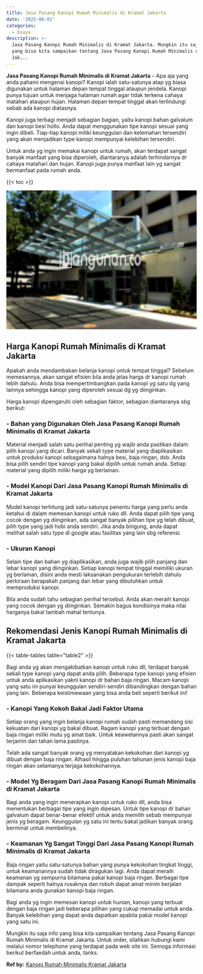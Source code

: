 ```yaml
---
title: Jasa Pasang Kanopi Rumah Minimalis di Kramat Jakarta
date: '2025-06-01'
categories:
  - biaya
description: >-
  Jasa Pasang Kanopi Rumah Minimalis di Kramat Jakarta. Mungkin itu saja info
  yang bisa kita sampaikan tentang Jasa Pasang Kanopi Rumah Minimalis di Kramat
  Jak...
---
```


**Jasa Pasang Kanopi Rumah Minimalis di Kramat Jakarta** – Apa aja yang anda pahami mengenai kanopi? Kanopi ialah satu-satunya atap yg biasa digunakan untuk halaman depan tempat tinggal ataupun jendela. Kanopi punya tujuan untuk menjaga halaman rumah agar tidak terkena cahaya matahari ataupun hujan. Halaman depan tempat tinggal akan terlindungi sebab ada kanopi diatasnya.

Kanopi juga terbagi menjadi sebagian bagian, yaitu kanopi bahan galvalum dan kanopi besi hollo. Anda dapat menggunakan tipe kanopi sesuai yang ingin dibeli. Tiap-tiap kanopi miliki keunggulan dan kelemahan tersendiri yang akan menjadikan type kanopi mempunyai kelebihan tersendiri.

Untuk anda yg ingin memakai kanopi untuk rumah, akan terdapat sangat banyak manfaat yang bisa diperoleh, diantaranya adalah terhindarnya dr cahaya matahari dan hujan. Kanopi juga punya manfaat lain yg sangat bermanfaat pada rumah anda.

{{< toc >}}

![Jasa Pasang Kanopi Rumah Minimalis di Kramat Jakarta](/images/harga-kanopi-minimalis-32.png)

## Harga Kanopi Rumah Minimalis di Kramat Jakarta

Apakah anda mendambakan belanja kanopi untuk tempat tinggal? Sebelum memesannya, akan sangat efisien bila anda jelas harga dr kanopi rumah lebih dahulu. Anda bisa mempertimbangkan pada kanopi yg satu dg yang lainnya sehingga kanopi yang diperoleh sesuai dg yg diinginkan.

Harga kanopi dipengaruhi oleh sebagian faktor, sebagian diantaranya sbg berikut:

### \- Bahan yang Digunakan Oleh Jasa Pasang Kanopi Rumah Minimalis di Kramat Jakarta

Material menjadi salah satu perihal penting yg wajib anda pastikan dalam pilih kanopi yang dicari. Banyak sekali type material yang diaplikasikan untuk produksi kanopi sebagaimana halnya besi, baja ringan, dsb. Anda bisa pilih sendiri tipe kanopi yang bakal dipilih untuk rumah anda. Setiap material yang dipilih miliki harga yg berlainan.

### \- Model Kanopi Dari Jasa Pasang Kanopi Rumah Minimalis di Kramat Jakarta

Model kanopi terhitung jadi satu-satunya penentu harga yang perlu anda ketahui di dalam memesan kanopi untuk ruko dll. Anda dapat pilih tipe yang cocok dengan yg diinginkan, ada sangat banyak pilihan tipe yg telah dibuat, pilih type yang jadi hobi anda sendiri. Jika anda bingung, anda dapat melihat salah satu type di google atau fasilitas yang lain sbg referensi.

### \- Ukuran Kanopi

Selain tipe dan bahan yg diaplikasikan, anda juga wajib pilih panjang dan lebar kanopi yang diinginkan. Setiap kanopi tempat tinggal memiliki ukuran yg berlainan, disini anda mesti laksanakan pengukuran terlebih dahulu perkiraan berapakah panjang dan lebar yang dibutuhkan untuk memproduksi kanopi.

Bila anda sudah tahu sebagian perihal tersebut. Anda akan meraih kanopi yang cocok dengan yg diinginkan. Semakin bagus kondisinya maka nilai harganya bakal tambah mahal tentunya.

## Rekomendasi Jenis Kanopi Rumah Minimalis di Kramat Jakarta

{{< table-tables table="table2" >}}

Bagi anda yg akan mengakibatkan kanopi untuk ruko dll, terdapat banyak sekali type kanopi yang dapat anda pilih. Beberapa type kanopi yang efisien untuk anda aplikasikan yakni kanopi dr bahan baja ringan. Macam kanopi yang satu ini punyai keunggulan sendiri-sendiri dibandingkan dengan bahan yang lain. Beberapa keistimewaan yang bisa anda beli seperti berikut ini!

### \- Kanopi Yang Kokoh Bakal Jadi Faktor Utama

Setiap orang yang ingin belanja kanopi rumah sudah pasti memandang sisi kekuatan dari kanopi yg bakal dibuat. Ragam kanopi yang terbuat dengan baja ringan miliki mutu yg amat baik. Untuk keawetannya pasti akan sangat terjamin dan tahan lama pastinya.

Telah ada sangat banyak orang yg menyatakan kekokohan dari kanopi yg dibuat dengan baja ringan. Alhasil hingga puluhan tahunan jenis kanopi baja ringan akan selamanya terjaga kekokohannya.

### \- Model Yg Beragam Dari Jasa Pasang Kanopi Rumah Minimalis di Kramat Jakarta

Bagi anda yang ingin menerapkan kanopi untuk ruko dll, anda bisa menentukan berbagai tipe yang ingin dipesan. Untuk tipe kanopi dr bahan galvalum dapat benar-benar efektif untuk anda memilih sebab mempunyai jenis yg beragam. Keunggulan yg satu ini tentu bakal jadikan banyak orang berminat untuk membelinya.

### \- Keamanan Yg Sangat Tinggi Dari Jasa Pasang Kanopi Rumah Minimalis di Kramat Jakarta

Baja ringan yaitu satu-satunya bahan yang punya kekokohan tingkat tinggi, untuk keamanannya sudah tidak diragukan lagi. Anda dapat meraih keamanan yg sempurna bilamana pakai kanopi baja ringan. Berbagai tipe dampak seperti halnya rusaknya dan roboh dapat amat minim berjalan bilamana anda gunakan kanopi baja ringan.

Bagi anda yg ingin memesan kanopi untuk hunian, kanopi yang terbuat dengan baja ringan jadi beberapa pilihan yang cukup memadai untuk anda. Banyak kelebihan yang dapat anda dapatkan apabila pakai model kanopi yang satu ini.

Mungkin itu saja info yang bisa kita sampaikan tentang Jasa Pasang Kanopi Rumah Minimalis di Kramat Jakarta. Untuk order, silahkan hubungi kami melalui nomor telephone yang terdapat pada web site ini. Semoga informasi berikut berfaedah untuk anda, tanks.

**Ref by:**  [Kanopi Rumah Minimalis Kramat Jakarta](https://id.wikipedia.org/wiki/Kanopi)
